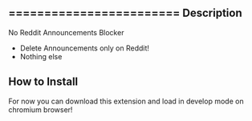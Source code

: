 ========================
Description
--------------

No Reddit Announcements Blocker

* Delete Announcements only on Reddit!
* Nothing else

How to Install
--------------

For now you can download this extension and load in develop mode on chromium browser!